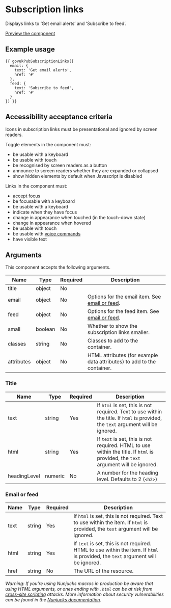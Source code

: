 # Subscription links

Displays links to ‘Get email alerts’ and ‘Subscribe to feed’.

[Preview the component](https://govuk-publishing-frontend.herokuapp.com/components/subscription-links/)

## Example usage

```
{{ govukPubSubscriptionLinks({
  email: {
    text: 'Get email alerts',
    href: '#'
  },
  feed: {
    text: 'Subscribe to feed',
    href: '#'
  }
}) }}
```

## Accessibility acceptance criteria

Icons in subscription links must be presentational and ignored by screen readers.

Toggle elements in the component must:

- be usable with a keyboard
- be usable with touch
- be recognised by screen readers as a button
- announce to screen readers whether they are expanded or collapsed
- show hidden elements by default when Javascript is disabled

Links in the component must:

- accept focus
- be focusable with a keyboard
- be usable with a keyboard
- indicate when they have focus
- change in appearance when touched (in the touch-down state)
- change in appearance when hovered
- be usable with touch
- be usable with [voice commands](https://www.w3.org/WAI/perspectives/voice.html)
- have visible text

## Arguments

This component accepts the following arguments.

|Name|Type|Required|Description|
|---|---|---|---|
|title|object|No||
|email|object|No|Options for the email item. See [email or feed](#email-or-feed).|
|feed|object|No|Options for the feed item. See [email or feed](#email-or-feed).|
|small|boolean|No|Whether to show the subscription links smaller.|
|classes|string|No|Classes to add to the container.|
|attributes|object|No|HTML attributes (for example data attributes) to add to the container.|

### Title

|Name|Type|Required|Description|
|---|---|---|---|
|text|string|Yes|If `html` is set, this is not required. Text to use within the title. If `html` is provided, the `text` argument will be ignored.|
|html|string|Yes|If `text` is set, this is not required. HTML to use within the title. If `html` is provided, the `text` argument will be ignored.|
|headingLevel|numeric|No|A number for the heading level. Defaults to 2 (`<h2>`)|

### Email or feed

|Name|Type|Required|Description|
|---|---|---|---|
|text|string|Yes|If `html` is set, this is not required. Text to use within the item. If `html` is provided, the `text` argument will be ignored.|
|html|string|Yes|If `text` is set, this is not required. HTML to use within the item. If `html` is provided, the `text` argument will be ignored.|
|href|string|No|The URL of the resource.|

*Warning: If you’re using Nunjucks macros in production be aware that using HTML arguments, or ones ending with `.html` can be at risk from [cross-site scripting](https://en.wikipedia.org/wiki/Cross-site_scripting) attacks. More information about security vulnerabilities can be found in the [Nunjucks documentation](https://mozilla.github.io/nunjucks/api.html#user-defined-templates-warning).*
